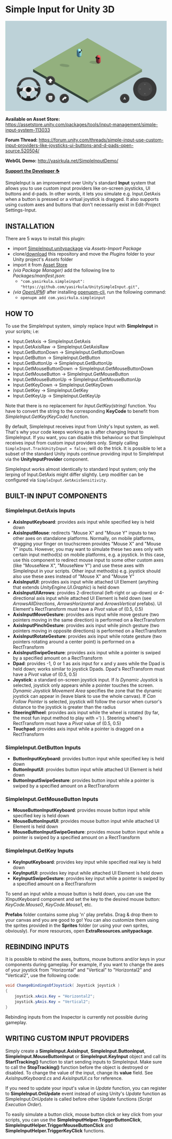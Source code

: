 # Simple Input for Unity 3D

![screenshot](Images/screenshot.png)

**Available on Asset Store:** https://assetstore.unity.com/packages/tools/input-management/simple-input-system-113033

**Forum Thread:** https://forum.unity.com/threads/simple-input-use-custom-input-providers-like-joysticks-ui-buttons-and-d-pads-open-source.520504/

**WebGL Demo:** http://yasirkula.net/SimpleInputDemo/

**[Support the Developer ☕](https://yasirkula.itch.io/unity3d)**

SimpleInput is an improvement over Unity's standard **Input** system that allows you to use custom input providers like on-screen joysticks, UI buttons and d-pads. In other words, it lets you simulate e.g. Input.GetAxis when a button is pressed or a virtual joystick is dragged. It also supports using custom axes and buttons that don't necessarily exist in Edit-Project Settings-Input.

## INSTALLATION

There are 5 ways to install this plugin:

- import [SimpleInput.unitypackage](https://github.com/yasirkula/UnitySimpleInput/releases) via *Assets-Import Package*
- clone/[download](https://github.com/yasirkula/UnitySimpleInput/archive/master.zip) this repository and move the *Plugins* folder to your Unity project's *Assets* folder
- import it from [Asset Store](https://assetstore.unity.com/packages/tools/input-management/simple-input-system-113033)
- *(via Package Manager)* add the following line to *Packages/manifest.json*:
  - `"com.yasirkula.simpleinput": "https://github.com/yasirkula/UnitySimpleInput.git",`
- *(via [OpenUPM](https://openupm.com))* after installing [openupm-cli](https://github.com/openupm/openupm-cli), run the following command:
  - `openupm add com.yasirkula.simpleinput`

## HOW TO

To use the SimpleInput system, simply replace Input with **SimpleInput** in your scripts; i.e:

- Input.GetAxis -> SimpleInput.GetAxis
- Input.GetAxisRaw -> SimpleInput.GetAxisRaw
- Input.GetButtonDown -> SimpleInput.GetButtonDown
- Input.GetButton -> SimpleInput.GetButton
- Input.GetButtonUp -> SimpleInput.GetButtonUp
- Input.GetMouseButtonDown -> SimpleInput.GetMouseButtonDown
- Input.GetMouseButton -> SimpleInput.GetMouseButton
- Input.GetMouseButtonUp -> SimpleInput.GetMouseButtonUp
- Input.GetKeyDown -> SimpleInput.GetKeyDown
- Input.GetKey -> SimpleInput.GetKey
- Input.GetKeyUp -> SimpleInput.GetKeyUp

Note that there is no replacement for *Input.GetKey(string)* function. You have to convert the string to the corresponding **KeyCode** to benefit from *SimpleInput.GetKey(KeyCode)* function.

By default, SimpleInput receives input from Unity's Input system, as well. That's why your code keeps working as is after changing Input to SimpleInput. If you want, you can disable this behaviour so that SimpleInput receives input from custom input providers only. Simply calling `SimpleInput.TrackUnityInput = false;` will do the trick. It is possible to let a subset of the standard Unity inputs continue providing input to SimpleInput via the **UnityInputProvider** component.

SimpleInput works almost identically to standard Input system; only the lerping of Input.GetAxis might differ slightly. Lerp modifier can be configured via `SimpleInput.GetAxisSensitivity`.

## BUILT-IN INPUT COMPONENTS

### SimpleInput.GetAxis Inputs

- **AxisInputKeyboard**: provides axis input while specified key is held down
- **AxisInputMouse**: redirects "Mouse X" and "Mouse Y" inputs to two other axes on standalone platforms. Normally, on mobile platforms, dragging your finger on touchscreen provides "Mouse X" and "Mouse Y" inputs. However, you may want to simulate these two axes only with certain input method(s) on mobile platforms, e.g. a joystick. In this case, use this component to redirect mouse input to some other custom axes (like "MouseNew X", "MouseNew Y") and use these axes with SimpleInput in your scripts. Other input method(s) e.g. joystick should also use these axes instead of "Mouse X" and "Mouse Y"
- **AxisInputUI**: provides axis input while attached UI Element (anything that extends *UnityEngine.UI.Graphic*) is held down
- **AxisInputUIArrows**: provides 2-directional (left-right or up-down) or 4-directional axis input while attached UI Element is held down (see *ArrowsAllDirections*, *ArrowsHorizontal* and *ArrowsVertical* prefabs). UI Element's RectTransform must have a *Pivot* value of (0.5, 0.5)
- **AxisInputMoveGesture**: provides axis input while move gesture (two pointers moving in the same direction) is performed on a RectTransform
- **AxisInputPinchGesture**: provides axis input while pinch gesture (two pointers moving in opposite directions) is performed on a RectTransform
- **AxisInputRotateGesture**: provides axis input while rotate gesture (two pointers rotating around a center point) is performed on a RectTransform
- **AxisInputSwipeGesture**: provides axis input while a pointer is swiped by a specified amount on a RectTransform
- **Dpad**: provides -1, 0 or 1 as axis input for x and y axes while the Dpad is held down; works similar to joystick Dpads. Dpad's RectTransform must have a *Pivot* value of (0.5, 0.5)
- **Joystick**: a standard on-screen joystick input. If *Is Dynamic Joystick* is selected, joystick only appears while a pointer touches the screen. *Dynamic Joystick Movement Area* specifies the zone that the dynamic joystick can appear in (leave blank to use the whole canvas). If *Can Follow Pointer* is selected, joystick will follow the cursor when cursor's distance to the joystick is greater than the radius
- **SteeringWheel**: provides axis input while the wheel is rotated (by far, the most fun input method to play with =') ). Steering wheel's RectTransform must have a *Pivot* value of (0.5, 0.5)
- **Touchpad**: provides axis input while a pointer is dragged on a RectTransform

### SimpleInput.GetButton Inputs

- **ButtonInputKeyboard**: provides button input while specified key is held down
- **ButtonInputUI**: provides button input while attached UI Element is held down
- **ButtonInputSwipeGesture**: provides button input while a pointer is swiped by a specified amount on a RectTransform

### SimpleInput.GetMouseButton Inputs

- **MouseButtonInputKeyboard**: provides mouse button input while specified key is held down
- **MouseButtonInputUI**: provides mouse button input while attached UI Element is held down
- **MouseButtonInputSwipeGesture**: provides mouse button input while a pointer is swiped by a specified amount on a RectTransform

### SimpleInput.GetKey Inputs

- **KeyInputKeyboard**: provides key input while specified real key is held down
- **KeyInputUI**: provides key input while attached UI Element is held down
- **KeyInputSwipeGesture**: provides key input while a pointer is swiped by a specified amount on a RectTransform

To send an input while a mouse button is held down, you can use the XInputKeyboard component and set the key to the desired mouse button: *KeyCode.Mouse0*, *KeyCode.Mouse1*, etc.

**Prefabs** folder contains some plug 'n' play prefabs. Drag & drop them to your canvas and you are good to go! You can also customize them using the sprites provided in the **Sprites** folder (or using your own sprites, obviously). For more resources, open **ExtraResources.unitypackage**.

## REBINDING INPUTS

It is possible to rebind the axes, buttons, mouse buttons and/or keys in your components during gameplay. For example, if you want to change the axes of your joystick from "Horizontal" and "Vertical" to "Horizontal2" and "Vertical2", use the following code:

```csharp
void ChangeBindingsOfJoystick( Joystick joystick )
{
	joystick.xAxis.Key = "Horizontal2";
	joystick.yAxis.Key = "Vertical2";
}
```

Rebinding inputs from the Inspector is currently not possible during gameplay.

## WRITING CUSTOM INPUT PROVIDERS

Simply create a **SimpleInput.AxisInput**, **SimpleInput.ButtonInput**, **SimpleInput.MouseButtonInput** or **SimpleInput.KeyInput** object and call its **StartTracking()** function to start sending inputs to SimpleInput. Make sure to call the **StopTracking()** function before the object is destroyed or disabled. To change the value of the input, change its **value** field. See *AxisInputKeyboard.cs* and *AxisInputUI.cs* for reference.

If you need to update your input's value in *Update* function, you can register to **SimpleInput.OnUpdate** event instead of using Unity's *Update* function as SimpleInput.OnUpdate is called before other Update functions (*Script Execution Order*).

To easily simulate a button click, mouse button click or key click from your scripts, you can use the **SimpleInputHelper.TriggerButtonClick**, **SimpleInputHelper.TriggerMouseButtonClick** and **SimpleInputHelper.TriggerKeyClick** functions.
